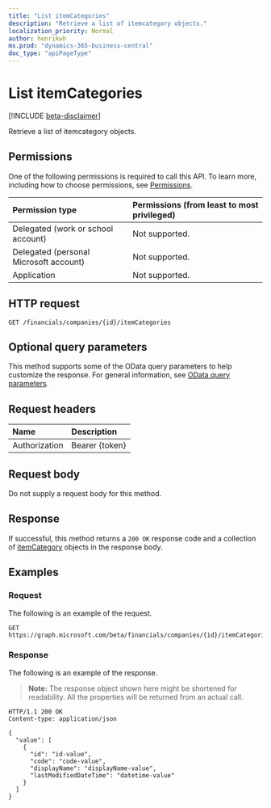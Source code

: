 ```yaml
---
title: "List itemCategories"
description: "Retrieve a list of itemcategory objects."
localization_priority: Normal
author: henrikwh
ms.prod: "dynamics-365-business-central"
doc_type: "apiPageType"
---
```


# List itemCategories

[!INCLUDE [beta-disclaimer](../../includes/beta-disclaimer.md)]

Retrieve a list of itemcategory objects.

## Permissions

One of the following permissions is required to call this API. To learn more, including how to choose permissions, see [Permissions](/graph/permissions-reference).

| Permission type                        | Permissions (from least to most privileged) |
|:---------------------------------------|:--------------------------------------------|
| Delegated (work or school account)     | Not supported. |
| Delegated (personal Microsoft account) | Not supported. |
| Application                            | Not supported. |

## HTTP request

<!-- { "blockType": "ignored" } -->

```http
GET /financials/companies/{id}/itemCategories
```

## Optional query parameters

This method supports some of the OData query parameters to help customize the response. For general information, see [OData query parameters](/graph/query-parameters).

## Request headers

| Name      |Description|
|:----------|:----------|
| Authorization | Bearer {token} |

## Request body

Do not supply a request body for this method.

## Response

If successful, this method returns a `200 OK` response code and a collection of [itemCategory](../resources/dynamics-itemcategory.md) objects in the response body.

## Examples

### Request

The following is an example of the request.
<!-- {
  "blockType": "request",
  "name": "get_itemcategories"
}-->

```http
GET https://graph.microsoft.com/beta/financials/companies/{id}/itemCategories
```

### Response

The following is an example of the response.

> **Note:** The response object shown here might be shortened for readability. All the properties will be returned from an actual call.

<!-- {
  "blockType": "response",
  "truncated": true,
  "@odata.type": "microsoft.graph.itemCategory",
  "isCollection": true
} -->

```http
HTTP/1.1 200 OK
Content-type: application/json

{
  "value": [
    {
      "id": "id-value",
      "code": "code-value",
      "displayName": "displayName-value",
      "lastModifiedDateTime": "datetime-value"
    }
  ]
}
```

<!-- uuid: 16cd6b66-4b1a-43a1-adaf-3a886856ed98
2019-02-04 14:57:30 UTC -->
<!-- {
  "type": "#page.annotation",
  "description": "List itemCategories",
  "keywords": "",
  "section": "documentation",
  "tocPath": ""
}-->